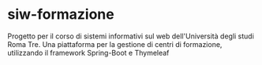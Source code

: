 # siw-formazione

Progetto per il corso di sistemi informativi sul web dell'Università degli studi Roma Tre.
Una piattaforma per la gestione di centri di formazione, utilizzando il framework Spring-Boot e Thymeleaf
